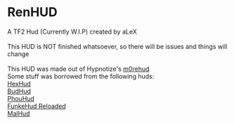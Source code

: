 # RenHUD

A TF2 Hud (Currently W.I.P) created by aLeX <br />
<br />
This HUD is NOT finished whatsoever, so there will be issues and things will change <br />
<br />
This HUD was made out of Hypnotize's [m0rehud](https://github.com/Hypnootize/m0rehud) <br />
Some stuff was borrowed from the following huds: <br />
[HexHud](https://github.com/Hypnootize/hexhud) <br />
[BudHud](https://github.com/rbjaxter/budhud)  <br />
[PhouHud](https://huds.tf/site/s-PhouHud--2780) <br />
[FunkeHud Reloaded](https://github.com/Malgreen/funkehud-reloaded) <br />
[MalHud](https://huds.tf/site/s-malhud) <br />
